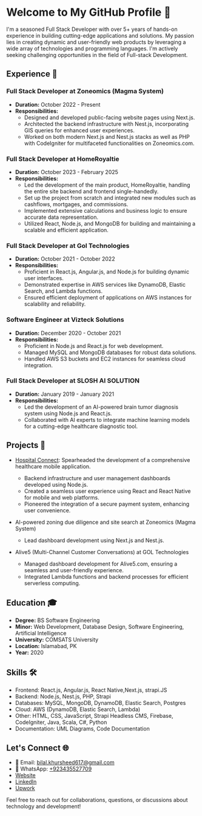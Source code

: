 # Welcome to My GitHub Profile 👋

I'm a seasoned Full Stack Developer with over 5+ years of hands-on experience in building cutting-edge applications and solutions. My passion lies in creating dynamic and user-friendly web products by leveraging a wide array of technologies and programming languages. I'm actively seeking challenging opportunities in the field of Full-stack Development.

## Experience 💼

### Full Stack Developer at Zoneomics (Magma System)
- **Duration:** October 2022 - Present
- **Responsibilities:**
  - Designed and developed public-facing website pages using Next.js.
  - Architected the backend infrastructure with Nest.js, incorporating GIS queries for enhanced user experiences.
  - Worked on both modern Next.js and Nest.js stacks as well as PHP with CodeIgniter for multifaceted functionalities on Zoneomics.com.

### Full Stack Developer at HomeRoyaltie
- **Duration:** October 2023 - February 2025
- **Responsibilities:**
  - Led the development of the main product, HomeRoyaltie, handling the entire site backend and frontend single-handedly.
  - Set up the project from scratch and integrated new modules such as cashflows, mortgages, and commissions.
  - Implemented extensive calculations and business logic to ensure accurate data representation.
  - Utilized React, Node.js, and MongoDB for building and maintaining a scalable and efficient application.

### Full Stack Developer at Gol Technologies
- **Duration:** October 2021 - October 2022
- **Responsibilities:**
  - Proficient in React.js, Angular.js, and Node.js for building dynamic user interfaces.
  - Demonstrated expertise in AWS services like DynamoDB, Elastic Search, and Lambda functions.
  - Ensured efficient deployment of applications on AWS instances for scalability and reliability.

### Software Engineer at Vizteck Solutions
- **Duration:** December 2020 - October 2021
- **Responsibilities:**
  - Proficient in Node.js and React.js for web development.
  - Managed MySQL and MongoDB databases for robust data solutions.
  - Handled AWS S3 buckets and EC2 instances for seamless cloud integration.

### Full Stack Developer at SLOSH AI SOLUTION
- **Duration:** January 2019 - January 2021
- **Responsibilities:**
  - Led the development of an AI-powered brain tumor diagnosis system using Node.js and React.js.
  - Collaborated with AI experts to integrate machine learning models for a cutting-edge healthcare diagnostic tool.

## Projects 🚀

- [Hospital Connect](http://hospitalsconnect.co/): Spearheaded the development of a comprehensive healthcare mobile application.
  - Backend infrastructure and user management dashboards developed using Node.js.
  - Created a seamless user experience using React and React Native for mobile and web platforms.
  - Pioneered the integration of a secure payment system, enhancing user convenience.

- AI-powered zoning due diligence and site search at Zoneomics (Magma System)
  - Lead dashboard development using Next.js and Nest.js.

- Alive5 (Multi-Channel Customer Conversations) at GOL Technologies
  - Managed dashboard development for Alive5.com, ensuring a seamless and user-friendly experience.
  - Integrated Lambda functions and backend processes for efficient serverless computing.

## Education 🎓

- **Degree:** BS Software Engineering
- **Minor:** Web Development, Database Design, Software Engineering, Artificial Intelligence
- **University:** COMSATS University
- **Location:** Islamabad, PK
- **Year:** 2020

## Skills 🛠️

- Frontend: React.js, Angular.js, React Native,Next.js, strapi.JS
- Backend: Node.js, Nest.js, PHP, Strapi
- Databases: MySQL, MongoDB, DynamoDB, Elastic Search, Postgres
- Cloud: AWS (DynamoDB, Elastic Search, Lambda)
- Other: HTML, CSS, JavaScript, Strapi Headless CMS, Firebase, CodeIgniter, Java, Scala, C#, Python
- Documentation: UML Diagrams, Code Documentation

## Let's Connect 🌐

- 📧 Email: [bilal.khursheed617@gmail.com](mailto:bilal.khursheed617@gmail.com)
- 📱 WhatsApp: [+923435527709](https://wa.me/923435527709)
- [Website](https://bilalkhursheed.com/)
- [LinkedIn](https://www.linkedin.com/in/bilal-khursheed/)
- [Upwork](https://www.upwork.com/freelancers/~01094986abb8ef2924)

Feel free to reach out for collaborations, questions, or discussions about technology and development!

